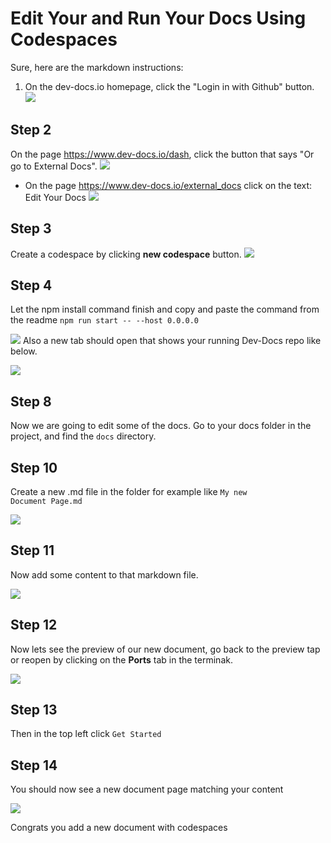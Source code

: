 
# Edit Your and Run Your Docs Using Codespaces

Sure, here are the markdown instructions:

1. On the dev-docs.io homepage, click the "Login in with Github" button.
![](/img/edit_your_and_run_your_docs_using_codespaces/step_1.png)
## Step 2

On the page https://www.dev-docs.io/dash, click the button that says "Or go to External Docs".
![](/img/edit_your_and_run_your_docs_using_codespaces/step_3.png)

- On the page https://www.dev-docs.io/external_docs click on the text: Edit Your Docs
![](/img/edit_your_and_run_your_docs_using_codespaces/step_4.png)

## Step 3

Create a codespace by clicking **new codespace** button.
![](/img/edit_your_and_run_your_docs_using_codespaces/step_5.png)

## Step 4

Let the npm install command finish and copy and paste the command from the readme <code>npm run start -- --host 0.0.0.0</code>


![](/img/edit_your_and_run_your_docs_using_codespaces/step_8.png)
Also a new tab should open that shows your running Dev-Docs repo like below.

![](/img/edit_your_and_run_your_docs_using_codespaces/step_7.png)

## Step 8

Now we are going to edit some of the docs.  Go to your docs folder in the project, and find the <code>docs</code> directory.

## Step 10

Create a new .md file in the folder for example like <code>My new Document Page.md</code>

![](/img/edit_your_and_run_your_docs_using_codespaces/step_10.png)

## Step 11

Now add some content to that markdown file.

![](/img/edit_your_and_run_your_docs_using_codespaces/step_14.png)
## **Step 12**

Now lets see the preview of our new document, go back to the preview tap or reopen by clicking on the **Ports** tab in the terminak.


![](/img/edit_your_and_run_your_docs_using_codespaces/step_15.png)
## Step 13

Then in the top left click <code>Get Started</code>
## Step 14

You should now see a new document page matching your content

![](/img/edit_your_and_run_your_docs_using_codespaces/step_17.png)

Congrats you add a new document with codespaces

